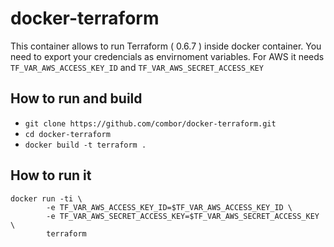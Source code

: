 # docker-terraform

This container allows to run Terraform ( 0.6.7 ) inside docker container. You need to export your credencials as envirnoment variables. For AWS it needs ```TF_VAR_AWS_ACCESS_KEY_ID``` and ```TF_VAR_AWS_SECRET_ACCESS_KEY```

## How to run and build

- ```git clone https://github.com/combor/docker-terraform.git```
- ```cd docker-terraform```
- ```docker build -t terraform .```

## How to run it

```
docker run -ti \
        -e TF_VAR_AWS_ACCESS_KEY_ID=$TF_VAR_AWS_ACCESS_KEY_ID \
        -e TF_VAR_AWS_SECRET_ACCESS_KEY=$TF_VAR_AWS_SECRET_ACCESS_KEY \
        terraform
```
